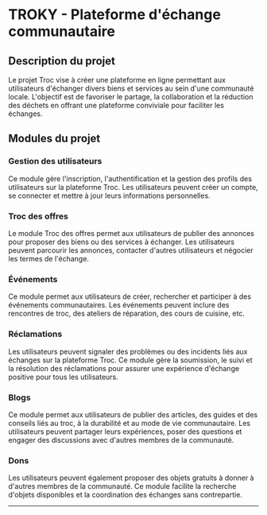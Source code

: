 

# TROKY - Plateforme d'échange communautaire

## Description du projet

Le projet Troc vise à créer une plateforme en ligne permettant aux utilisateurs d'échanger divers biens et services au sein d'une communauté locale. L'objectif est de favoriser le partage, la collaboration et la réduction des déchets en offrant une plateforme conviviale pour faciliter les échanges.

## Modules du projet

### Gestion des utilisateurs

Ce module gère l'inscription, l'authentification et la gestion des profils des utilisateurs sur la plateforme Troc. Les utilisateurs peuvent créer un compte, se connecter et mettre à jour leurs informations personnelles.

### Troc des offres

Le module Troc des offres permet aux utilisateurs de publier des annonces pour proposer des biens ou des services à échanger. Les utilisateurs peuvent parcourir les annonces, contacter d'autres utilisateurs et négocier les termes de l'échange.

### Événements

Ce module permet aux utilisateurs de créer, rechercher et participer à des événements communautaires. Les événements peuvent inclure des rencontres de troc, des ateliers de réparation, des cours de cuisine, etc.

### Réclamations

Les utilisateurs peuvent signaler des problèmes ou des incidents liés aux échanges sur la plateforme Troc. Ce module gère la soumission, le suivi et la résolution des réclamations pour assurer une expérience d'échange positive pour tous les utilisateurs.

### Blogs

Ce module permet aux utilisateurs de publier des articles, des guides et des conseils liés au troc, à la durabilité et au mode de vie communautaire. Les utilisateurs peuvent partager leurs expériences, poser des questions et engager des discussions avec d'autres membres de la communauté.

### Dons

Les utilisateurs peuvent également proposer des objets gratuits à donner à d'autres membres de la communauté. Ce module facilite la recherche d'objets disponibles et la coordination des échanges sans contrepartie.

---
